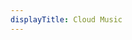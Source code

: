 ```yaml
---
displayTitle: Cloud Music
---
```


<script>

            var id =  window.location.search.replace(/\?/g, '');
            var api = "https://api.i-meto.com/meting/api?server=:netease&type=song&id=" + (id);

    	$.getJSON(api).done(function(data) {
            var e = $("span"),
fix = e.html().replace(/Cloud Music/g, data[0].name);
e.html(fix);
function download(url,filename){
    var a = document.createElement('a');
    var dlname = data[0].name + ".mp3";
    a.href = (data[0].url);
    a.download = (dlname);
    a.click();
}
            })
</script>
